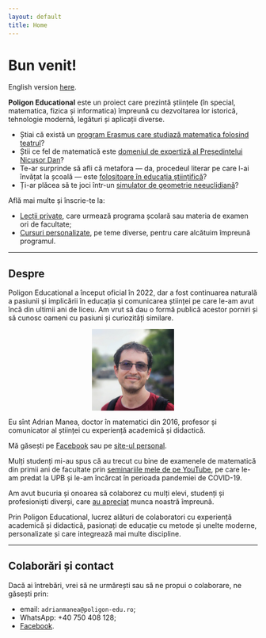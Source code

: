 ```yaml
---
layout: default
title: Home
---
```


<!-- Google tag (gtag.js) -->
<script async src="https://www.googletagmanager.com/gtag/js?id=G-2SJLNGNK0T"></script>
<script>
  window.dataLayer = window.dataLayer || [];
  function gtag(){dataLayer.push(arguments);}
  gtag('js', new Date());

  gtag('config', 'G-2SJLNGNK0T');
</script>


# Bun venit!

English version [here](english.html).

**Poligon Educational** este un proiect care prezintă științele (în special, matematica, fizica și informatica)
împreună cu dezvoltarea lor istorică, tehnologie modernă, legături și aplicații diverse.

* Știai că există un [program Erasmus care studiază matematica folosind teatrul](https://scoala9.ro/la-tabla-sau-pe-scena-cum-sa-joci-teatru-la-ora-de-mate/2264)?
* Știi ce fel de matematică este [domeniul de expertiză al Președintelui Nicușor Dan](https://mindcraftstories.ro/stiinta/matematicianul-nicusor-dan-aduce-teoria-lui-arakelov-la-cotroceni/)?
* Te-ar surprinde să afli că metafora ― da, procedeul literar pe care l-ai învățat la școală — este [folositoare în educația științifică](https://www.dilema.ro/caleidoscopie/limba-literatura-matematica)?
* Ți-ar plăcea să te joci într-un [simulator de geometrie neeuclidiană](https://mindcraftstories.ro/cultura/3-jocuri-video-care-te-invata-matematica-de-nota-10/)?

Află mai multe și înscrie-te la:
* <a class="action" href="lectii.html">Lecții private</a>, care urmează programa școlară sau materia de examen ori de facultate;
* <a class="action" href="cursuri.html">Cursuri personalizate</a>, pe teme diverse, pentru care alcătuim împreună programul.

------

## Despre
Poligon Educational a început oficial în 2022, dar a fost continuarea naturală a pasiunii
și implicării în educația și comunicarea științei pe care le-am avut încă din ultimii ani de liceu.
Am vrut să dau o formă publică acestor porniri și să cunosc oameni cu pasiuni și curiozități similare.

<img src="assets/adrian.jpg" alt="Adrian Manea" title="Adrian Manea" style="max-width:33%; height:auto; display:block; margin-left: auto; margin-right:auto;" />

Eu sînt Adrian Manea, doctor în matematici din 2016, profesor și comunicator
al științei cu experiență academică și didactică.

Mă găsești pe [Facebook](https://www.facebook.com/adriancostinmanea) sau pe [site-ul personal](https://adrianmanea.xyz).

Mulți studenți mi-au spus că au trecut cu bine de examenele de matematică din primii ani de facultate prin
[seminariile mele de pe YouTube](https://www.youtube.com/@adrianmanea), pe care le-am predat la UPB și
le-am încărcat în perioada pandemiei de COVID-19.

Am avut bucuria și onoarea să colaborez cu mulți elevi, studenți și profesioniști diverși, care
[au apreciat](https://www.facebook.com/PoligonEducational/reviews) munca noastră împreună.

Prin Poligon Educational, lucrez alături de colaboratori cu experiență academică și didactică,
pasionați de educație cu metode și unelte moderne, personalizate și care integrează mai multe
discipline.

---

## Colaborări și contact
Dacă ai întrebări, vrei să ne urmărești sau să ne propui o colaborare, ne găsești prin:
* email: `adrianmanea@poligon-edu.ro`;
* WhatsApp: +40 750 408 128;
* [Facebook](https://www.facebook.com/PoligonEducational).